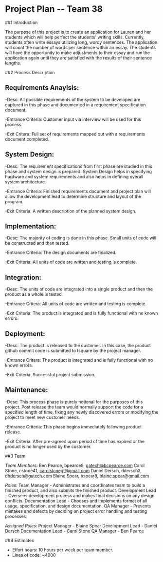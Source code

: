 # **Project Plan -- Team 38**

##1 Introduction

The purpose of this project is to create an application for Lauren and her students which will help perfect the students' writing skills.  Currently, students often write essays utilizing long, wordy sentences.  The application will count the number of words per sentence within an essay.  The students will have the opportunity to make adjustments to their essay and run the application again until they are satisfied with the results of their sentence lengths.

##2 Process Description

Requirements Anaylsis:
-----------------------
-Desc: All possible requirements of the system to be developed are captured in this phase and documented in a requirement specification document.

-Entrance Criteria: Customer input via interview will be used for this process.

-Exit Critera: Full set of requirements mapped out with a requirements document completed.

System Design:
--------------
-Desc: The requirement specifications from first phase are studied in this phase and system design is prepared. System Design helps in specifying hardware and system requirements and also helps in defining overall system architecture.

-Entrance Criteria: Finished requirements document and project plan will allow the development lead to determine structure   and layout of the program.

-Exit Criteria: A written description of the planned system design.

Implementation:
---------------
-Desc: The majority of coding is done in this phase. Small units of code will be constructed and then tested.

-Entrance Criteria: The design documents are finalized.

-Exit Criteria: All units of code are written and testing is complete.

Integration:
------------
-Desc: The units of code are integrated into a single product and then the product as a whole is tested.

-Entrance Critera: All units of code are written and testing is complete.

-Exit Criteria: The product is integrated and is fully functional with no known errors.

Deployment:
----------
-Desc: The product is released to the customer. In this case, the product github commit code is submitted to tsquare by the project manager.

-Entrance Critera: The product is integrated and is fully functional with no known errors.

-Exit Criteria: Successful project submission.

Maintenance:
-----------
-Desc: This process phase is purely notional for the purposes of this project. Post release the team would normally support the code for a specified length of time, fixing any newly discovered errors or modifying the project to meet new             customer needs.

-Entrance Criteria: This phase begins immediately following product release.

-Exit Criteria: After pre-agreed upon period of time has expired or the product is no longer used by the customer.

##3 Team

*Team Members:*
Ben Pearce, bpearce9, gatech@bcpearce.com
Carol Stone, cstone41, carolstonegt@gmail.com
Daniel Dersch, ddersch3, dhdersch@gatech.com
Blaine Spear, bspear8, blaine.spear@gmail.com
	
*Roles:*
Team Manager - Administrates and coordinates team to build a finished product, and also submits the finished product.
Development Lead - Oversees development process and makes final decisions on any design conflicts.
Documentation Lead - Chooses and implements format of all usage, specification, and design documentation.
QA Manager - Prevents mistakes and defects by deciding on project error handling and testing processes.

*Assigned Roles:*
Project Manager - Blaine Spear
Development Lead - Daniel Dersch
Documentation Lead - Carol Stone
QA Manager - Ben Pearce

##4 Estimates

- Effort hours: 10 hours per week per team member.
- Lines of code: ~4000
